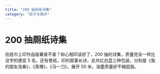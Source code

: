 ```yaml
---
title: "200 抽厕纸诗集"
category: "段子与微评"
---
```

# 200 抽厕纸诗集

往纸巾上印作品版署查不查？和心相印谈好了，200 抽的诗集，质量完全一样比没字的便宜 5 毛。还有卷纸，印的叙事长诗，总共红白蓝三种包装，分别是《我的朋友洛桑》，《青稞》，《马一刀》，展开 50 米，油墨质量好不糊屁股。

